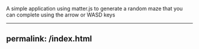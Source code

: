 A simple application using matter.js to generate a random maze that you can complete using the arrow or WASD keys

---
permalink: /index.html
---
